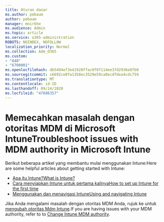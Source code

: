 ```yaml
---
title: Aturan dasar
ms.author: pebaum
author: pebaum
manager: mnirkhe
ms.audience: Admin
ms.topic: article
ms.service: o365-administration
ROBOTS: NOINDEX, NOFOLLOW
localization_priority: Normal
ms.collection: Adm_O365
ms.custom:
- "848"
- "6700001"
ms.openlocfilehash: db5494ef3e41920ffac0f0f114ee37d2936e07b0
ms.sourcegitcommit: c6692ce0fa1358ec3529e59ca0ecdfdea4cdc759
ms.translationtype: MT
ms.contentlocale: id-ID
ms.lasthandoff: 09/14/2020
ms.locfileid: "47686357"
---
```

# <a name="troubleshoot-issues-with-mdm-authority-in-microsoft-intune"></a><span data-ttu-id="8d1ed-102">Memecahkan masalah dengan otoritas MDM di Microsoft Intune</span><span class="sxs-lookup"><span data-stu-id="8d1ed-102">Troubleshoot issues with MDM authority in Microsoft Intune</span></span>

<span data-ttu-id="8d1ed-103">Berikut beberapa artikel yang membantu mulai menggunakan Intune:</span><span class="sxs-lookup"><span data-stu-id="8d1ed-103">Here are some helpful articles about getting started with Intune:</span></span>

- [<span data-ttu-id="8d1ed-104">Apa itu Intune?</span><span class="sxs-lookup"><span data-stu-id="8d1ed-104">What is Intune?</span></span>](https://docs.microsoft.com/intune/what-is-intune)
- [<span data-ttu-id="8d1ed-105">Cara menyiapkan Intune untuk pertama kalinya</span><span class="sxs-lookup"><span data-stu-id="8d1ed-105">How to set up Intune for the first time</span></span>](https://docs.microsoft.com/intune/setup-steps)
- [<span data-ttu-id="8d1ed-106">Menggunakan dan menavigasi Intune</span><span class="sxs-lookup"><span data-stu-id="8d1ed-106">Using and navigating Intune</span></span>](https://docs.microsoft.com/intune/tutorial-walkthrough-intune-portal)

<span data-ttu-id="8d1ed-107">Jika Anda mengalami masalah dengan otoritas MDM Anda, rujuk ke untuk [mengubah otoritas Mdm Intune](https://docs.microsoft.com/alchemyinsights/change-mdm-authority).</span><span class="sxs-lookup"><span data-stu-id="8d1ed-107">If you are having issues with your MDM authority, refer to to [Change Intune MDM authority](https://docs.microsoft.com/alchemyinsights/change-mdm-authority).</span></span>